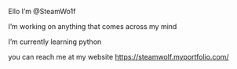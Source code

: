 Ello I’m @SteamWo1f

I’m working on anything that comes across my mind 

I’m currently learning python 

you can reach me at my website https://steamwolf.myportfolio.com/
